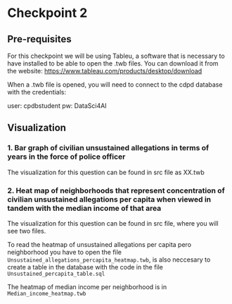 
# Checkpoint 2

## Pre-requisites

For this checkpoint we will be using Tableu, a software that is necessary to have installed to be able to open the .twb files. You can download it from the website: https://www.tableau.com/products/desktop/download

When a .twb file is opened, you will need to connect to the cdpd database with the credentials:

user: cpdbstudent
pw: DataSci4AI

## Visualization


### 1. Bar graph of civilian unsustained allegations in terms of years in the force of police officer

The visualization for this question can be found in src file as XX.twb


### 2. Heat map of neighborhoods that represent concentration of civilian unsustained allegations per capita when viewed in tandem with the median income of that area

The visualization for this question can be found in src file, where you will see two files. 

To read the heatmap of unsustained allegations per capita pero neighborhood you have to open the file ```Unsustained_allegations_percapita_heatmap.twb```, is also neccesary to create a table in the database with the code in the file ``` Unsustained_percapita_table.sql ```

The heatmap of median income per neighborhood is in ```Median_income_heatmap.twb```





